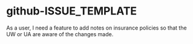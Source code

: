 # github-ISSUE_TEMPLATE
As a user, I need a feature to add notes on insurance policies so that the UW or UA are aware of the changes made.
